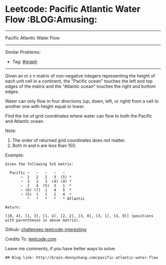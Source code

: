 # Leetcode: Pacific Atlantic Water Flow     :BLOG:Amusing:


---

Pacific Atlantic Water Flow  

---

Similar Problems:  
-   Tag: [#graph](http://brain.dennyzhang.com/tag/graph)

---

Given an m x n matrix of non-negative integers representing the height of each unit cell in a continent, the "Pacific ocean" touches the left and top edges of the matrix and the "Atlantic ocean" touches the right and bottom edges.  

Water can only flow in four directions (up, down, left, or right) from a cell to another one with height equal or lower.  

Find the list of grid coordinates where water can flow to both the Pacific and Atlantic ocean.  

Note:  
1.  The order of returned grid coordinates does not matter.
2.  Both m and n are less than 150.

Example:  

    Given the following 5x5 matrix:
    
      Pacific ~   ~   ~   ~   ~ 
           ~  1   2   2   3  (5) *
           ~  3   2   3  (4) (4) *
           ~  2   4  (5)  3   1  *
           ~ (6) (7)  1   4   5  *
           ~ (5)  1   1   2   4  *
              *   *   *   *   * Atlantic
    
    Return:
    
    [[0, 4], [1, 3], [1, 4], [2, 2], [3, 0], [3, 1], [4, 0]] (positions with parentheses in above matrix).

Github: [challenges-leetcode-interesting](https://github.com/DennyZhang/challenges-leetcode-interesting/tree/master/pacific-atlantic-water-flow)  

Credits To: [leetcode.com](https://leetcode.com/problems/pacific-atlantic-water-flow/description/)  

Leave me comments, if you have better ways to solve.  

    ## Blog link: http://brain.dennyzhang.com/pacific-atlantic-water-flow